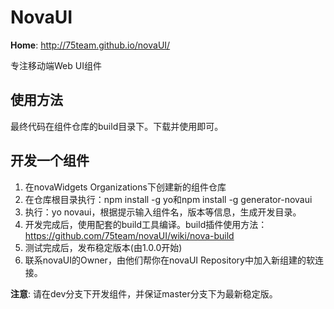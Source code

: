 # NovaUI
**Home**: http://75team.github.io/novaUI/

专注移动端Web UI组件  

## 使用方法
最终代码在组件仓库的build目录下。下载并使用即可。

## 开发一个组件

1. 在novaWidgets Organizations下创建新的组件仓库
2. 在仓库根目录执行：npm install -g yo和npm install -g generator-novaui
3. 执行：yo novaui，根据提示输入组件名，版本等信息，生成开发目录。
4. 开发完成后，使用配套的build工具编译。build插件使用方法：https://github.com/75team/novaUI/wiki/nova-build 
5. 测试完成后，发布稳定版本(由1.0.0开始)
6. 联系novaUI的Owner，由他们帮你在novaUI Repository中加入新组建的软连接。

**注意**: 请在dev分支下开发组件，并保证master分支下为最新稳定版。


